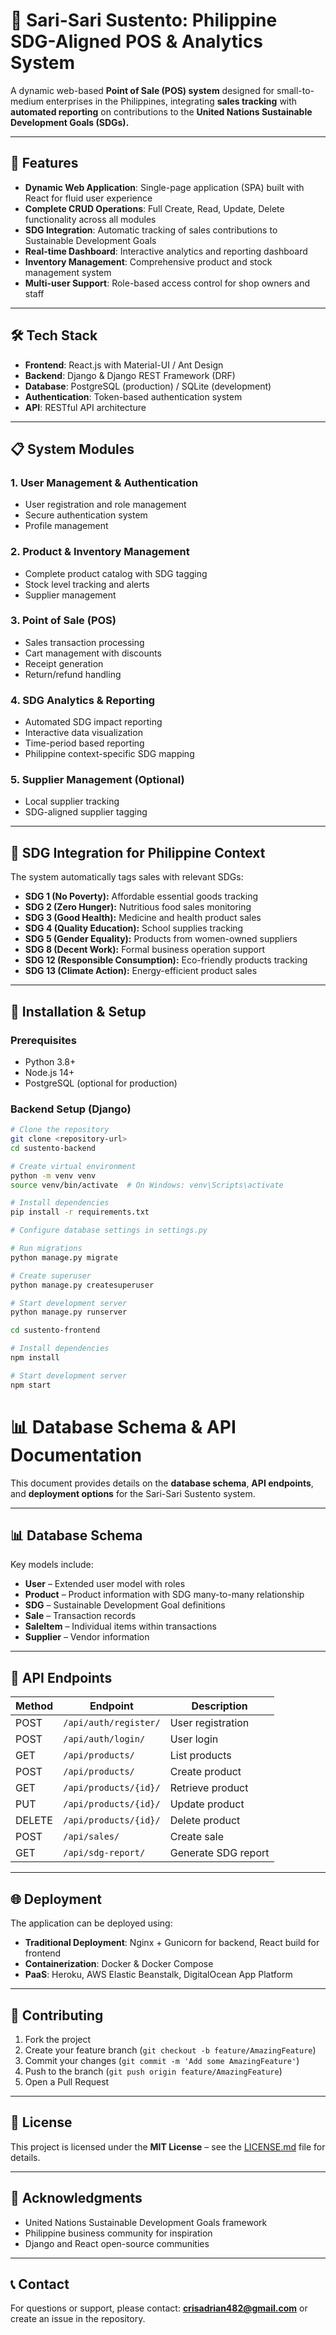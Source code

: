 # 🌱 Sari-Sari Sustento: Philippine SDG-Aligned POS & Analytics System

A dynamic web-based **Point of Sale (POS) system** designed for small-to-medium enterprises in the Philippines, integrating **sales tracking** with **automated reporting** on contributions to the **United Nations Sustainable Development Goals (SDGs).**

---

## 🌟 Features
- **Dynamic Web Application**: Single-page application (SPA) built with React for fluid user experience  
- **Complete CRUD Operations**: Full Create, Read, Update, Delete functionality across all modules  
- **SDG Integration**: Automatic tracking of sales contributions to Sustainable Development Goals  
- **Real-time Dashboard**: Interactive analytics and reporting dashboard  
- **Inventory Management**: Comprehensive product and stock management system  
- **Multi-user Support**: Role-based access control for shop owners and staff  

---

## 🛠️ Tech Stack
- **Frontend**: React.js with Material-UI / Ant Design  
- **Backend**: Django & Django REST Framework (DRF)  
- **Database**: PostgreSQL (production) / SQLite (development)  
- **Authentication**: Token-based authentication system  
- **API**: RESTful API architecture  

---

## 📋 System Modules
### 1. User Management & Authentication
- User registration and role management  
- Secure authentication system  
- Profile management  

### 2. Product & Inventory Management
- Complete product catalog with SDG tagging  
- Stock level tracking and alerts  
- Supplier management  

### 3. Point of Sale (POS)
- Sales transaction processing  
- Cart management with discounts  
- Receipt generation  
- Return/refund handling  

### 4. SDG Analytics & Reporting
- Automated SDG impact reporting  
- Interactive data visualization  
- Time-period based reporting  
- Philippine context-specific SDG mapping  

### 5. Supplier Management (Optional)
- Local supplier tracking  
- SDG-aligned supplier tagging  

---

## 🎯 SDG Integration for Philippine Context
The system automatically tags sales with relevant SDGs:  

- **SDG 1 (No Poverty):** Affordable essential goods tracking  
- **SDG 2 (Zero Hunger):** Nutritious food sales monitoring  
- **SDG 3 (Good Health):** Medicine and health product sales  
- **SDG 4 (Quality Education):** School supplies tracking  
- **SDG 5 (Gender Equality):** Products from women-owned suppliers  
- **SDG 8 (Decent Work):** Formal business operation support  
- **SDG 12 (Responsible Consumption):** Eco-friendly products tracking  
- **SDG 13 (Climate Action):** Energy-efficient product sales  

---

## 🚀 Installation & Setup

### Prerequisites
- Python 3.8+  
- Node.js 14+  
- PostgreSQL (optional for production)  

### Backend Setup (Django)
```bash
# Clone the repository
git clone <repository-url>
cd sustento-backend

# Create virtual environment
python -m venv venv
source venv/bin/activate  # On Windows: venv\Scripts\activate

# Install dependencies
pip install -r requirements.txt

# Configure database settings in settings.py

# Run migrations
python manage.py migrate

# Create superuser
python manage.py createsuperuser

# Start development server
python manage.py runserver

cd sustento-frontend

# Install dependencies
npm install

# Start development server
npm start
```
# 📊 Database Schema & API Documentation

This document provides details on the **database schema**, **API endpoints**, and **deployment options** for the Sari-Sari Sustento system.

---

## 📊 Database Schema

Key models include:

- **User** – Extended user model with roles  
- **Product** – Product information with SDG many-to-many relationship  
- **SDG** – Sustainable Development Goal definitions  
- **Sale** – Transaction records  
- **SaleItem** – Individual items within transactions  
- **Supplier** – Vendor information  

---

## 🔧 API Endpoints

| Method | Endpoint              | Description            |
|--------|-----------------------|------------------------|
| POST   | `/api/auth/register/` | User registration      |
| POST   | `/api/auth/login/`    | User login             |
| GET    | `/api/products/`      | List products          |
| POST   | `/api/products/`      | Create product         |
| GET    | `/api/products/{id}/` | Retrieve product       |
| PUT    | `/api/products/{id}/` | Update product         |
| DELETE | `/api/products/{id}/` | Delete product         |
| POST   | `/api/sales/`         | Create sale            |
| GET    | `/api/sdg-report/`    | Generate SDG report    |

---

## 🌐 Deployment

The application can be deployed using:

- **Traditional Deployment**: Nginx + Gunicorn for backend, React build for frontend  
- **Containerization**: Docker & Docker Compose  
- **PaaS**: Heroku, AWS Elastic Beanstalk, DigitalOcean App Platform  

---

## 🤝 Contributing

1. Fork the project  
2. Create your feature branch (`git checkout -b feature/AmazingFeature`)  
3. Commit your changes (`git commit -m 'Add some AmazingFeature'`)  
4. Push to the branch (`git push origin feature/AmazingFeature`)  
5. Open a Pull Request  

---

## 📄 License

This project is licensed under the **MIT License** – see the [LICENSE.md](LICENSE.md) file for details.  

---

## 🙏 Acknowledgments

- United Nations Sustainable Development Goals framework  
- Philippine business community for inspiration  
- Django and React open-source communities  

---

## 📞 Contact

For questions or support, please contact: **crisadrian482@gmail.com** or create an issue in the repository.  
